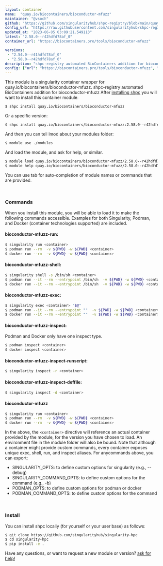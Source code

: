 ```yaml
---
layout: container
name:  "quay.io/biocontainers/bioconductor-mfuzz"
maintainer: "@vsoch"
github: "https://github.com/singularityhub/shpc-registry/blob/main/quay.io/biocontainers/bioconductor-mfuzz/container.yaml"
config_url: "https://raw.githubusercontent.com/singularityhub/shpc-registry/main/quay.io/biocontainers/bioconductor-mfuzz/container.yaml"
updated_at: "2023-06-05 03:09:21.549113"
latest: "2.58.0--r42hdfd78af_0"
container_url: "https://biocontainers.pro/tools/bioconductor-mfuzz"

versions:
 - "2.54.0--r41hdfd78af_0"
 - "2.58.0--r42hdfd78af_0"
description: "shpc-registry automated BioContainers addition for bioconductor-mfuzz"
config: {"url": "https://biocontainers.pro/tools/bioconductor-mfuzz", "maintainer": "@vsoch", "description": "shpc-registry automated BioContainers addition for bioconductor-mfuzz", "latest": {"2.58.0--r42hdfd78af_0": "sha256:0bf399b689bb2521fff01fd5a5dfe7376d70d85b9e7790dfc56652fad2c17c32"}, "tags": {"2.54.0--r41hdfd78af_0": "sha256:da2dc92176c554afefc934b7fe77c224ab4508d8334987a08b42bbbaeaaa9ff1", "2.58.0--r42hdfd78af_0": "sha256:0bf399b689bb2521fff01fd5a5dfe7376d70d85b9e7790dfc56652fad2c17c32"}, "docker": "quay.io/biocontainers/bioconductor-mfuzz"}
---
```


This module is a singularity container wrapper for quay.io/biocontainers/bioconductor-mfuzz.
shpc-registry automated BioContainers addition for bioconductor-mfuzz
After [installing shpc](#install) you will want to install this container module:


```bash
$ shpc install quay.io/biocontainers/bioconductor-mfuzz
```

Or a specific version:

```bash
$ shpc install quay.io/biocontainers/bioconductor-mfuzz:2.58.0--r42hdfd78af_0
```

And then you can tell lmod about your modules folder:

```bash
$ module use ./modules
```

And load the module, and ask for help, or similar.

```bash
$ module load quay.io/biocontainers/bioconductor-mfuzz/2.58.0--r42hdfd78af_0
$ module help quay.io/biocontainers/bioconductor-mfuzz/2.58.0--r42hdfd78af_0
```

You can use tab for auto-completion of module names or commands that are provided.

<br>

### Commands

When you install this module, you will be able to load it to make the following commands accessible.
Examples for both Singularity, Podman, and Docker (container technologies supported) are included.

#### bioconductor-mfuzz-run:

```bash
$ singularity run <container>
$ podman run --rm  -v ${PWD} -w ${PWD} <container>
$ docker run --rm  -v ${PWD} -w ${PWD} <container>
```

#### bioconductor-mfuzz-shell:

```bash
$ singularity shell -s /bin/sh <container>
$ podman run --it --rm --entrypoint /bin/sh  -v ${PWD} -w ${PWD} <container>
$ docker run --it --rm --entrypoint /bin/sh  -v ${PWD} -w ${PWD} <container>
```

#### bioconductor-mfuzz-exec:

```bash
$ singularity exec <container> "$@"
$ podman run --it --rm --entrypoint ""  -v ${PWD} -w ${PWD} <container> "$@"
$ docker run --it --rm --entrypoint ""  -v ${PWD} -w ${PWD} <container> "$@"
```

#### bioconductor-mfuzz-inspect:

Podman and Docker only have one inspect type.

```bash
$ podman inspect <container>
$ docker inspect <container>
```

#### bioconductor-mfuzz-inspect-runscript:

```bash
$ singularity inspect -r <container>
```

#### bioconductor-mfuzz-inspect-deffile:

```bash
$ singularity inspect -d <container>
```



#### bioconductor-mfuzz

```bash
$ singularity run <container>
$ podman run --rm  -v ${PWD} -w ${PWD} <container>
$ docker run --rm  -v ${PWD} -w ${PWD} <container>
```


In the above, the `<container>` directive will reference an actual container provided
by the module, for the version you have chosen to load. An environment file in the
module folder will also be bound. Note that although a container
might provide custom commands, every container exposes unique exec, shell, run, and
inspect aliases. For anycommands above, you can export:

 - SINGULARITY_OPTS: to define custom options for singularity (e.g., --debug)
 - SINGULARITY_COMMAND_OPTS: to define custom options for the command (e.g., -b)
 - PODMAN_OPTS: to define custom options for podman or docker
 - PODMAN_COMMAND_OPTS: to define custom options for the command

<br>

### Install

You can install shpc locally (for yourself or your user base) as follows:

```bash
$ git clone https://github.com/singularityhub/singularity-hpc
$ cd singularity-hpc
$ pip install -e .
```

Have any questions, or want to request a new module or version? [ask for help!](https://github.com/singularityhub/singularity-hpc/issues)